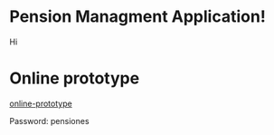 # Pension Managment Application!

Hi


# Online prototype

[online-prototype](http://tugestionomarcuadrado.ml/)

Password: pensiones
